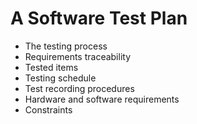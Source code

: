 
# A Software Test Plan
* The testing process
* Requirements traceability
* Tested items
* Testing schedule
* Test recording procedures
* Hardware and software requirements
* Constraints

